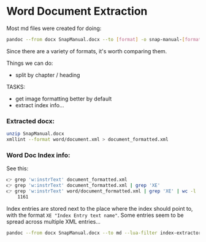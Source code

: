 # Word Document Extraction

Most md files were created for doing:

```sh
pandoc --from docx SnapManual.docx --to [format] -o snap-manual-[format].md
```

Since there are a variety of formats, it's worth comparing them.

Things we can do:
* split by chapter / heading

TASKS:
* get image formatting better by default
* extract index info...

### Extracted docx:

```sh
unzip SnapManual.docx
xmllint --format word/document.xml > document_formatted.xml
```

### Word Doc Index info:
See this:

```sh
👉 grep 'w:instrText' document_formatted.xml
👉 grep 'w:instrText' document_formatted.xml | grep 'XE'
👉 grep 'w:instrText' word/document_formatted.xml | grep 'XE' | wc -l
    1161
```

Index entries are stored next to the place where the index should point to, with the format `XE "Index Entry text name"`.
Some entries seem to be spread across multiple XML entries...

```sh
pandoc --from docx SnapManual.docx --to md --lua-filter index-extractor.lua -o snap-manual-with-index.md
```
